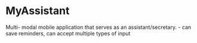 MyAssistant
===========

Multi- modal mobile application that serves as an assistant/secretary. - can save reminders, can accept multiple types of input